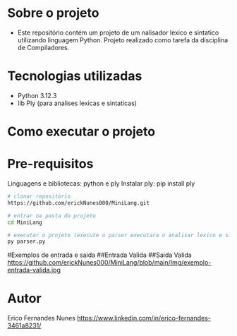 
# Sobre o projeto
- Este repositório contém um projeto de um nalisador lexico e sintatico utilizando linguagem Python. Projeto realizado como tarefa da disciplina de Compiladores.

# Tecnologias utilizadas
- Python 3.12.3
- lib Ply (para analises lexicas e sintaticas) 


# Como executar o projeto

# Pre-requisitos
Linguagens e bibliotecas: python e ply
Instalar ply: pip install ply

```bash
# clonar repositório
https://github.com/erickNunes000/MiniLang.git

# entrar na pasta do projeto 
cd MiniLang

# executar o projeto (execute o parser executara o analisar lexico e sintatico)
py parser.py
```
#Exemplos de entrada e saida
##Entrada Valida
##Saida Valida
https://github.com/erickNunes000/MiniLang/blob/main/Img/exemplo-entrada-valida.jpg

# Autor

Erico Fernandes Nunes
https://www.linkedin.com/in/erico-fernandes-3461a8231/


